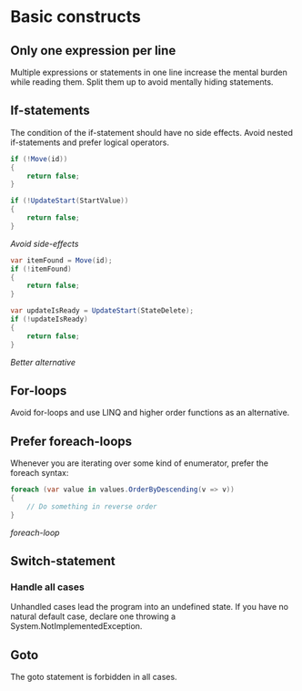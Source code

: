 # Basic constructs

## Only one expression per line

Multiple expressions or statements in one line increase the mental burden while reading them. Split them up to avoid mentally hiding statements.

## If-statements

The condition of the if-statement should have no side effects.
Avoid nested if-statements and prefer logical operators.

```csharp
if (!Move(id))
{
    return false;
}

if (!UpdateStart(StartValue))
{
    return false;
}
```
*Avoid side-effects*

```csharp
var itemFound = Move(id);
if (!itemFound)
{
    return false;
}

var updateIsReady = UpdateStart(StateDelete);
if (!updateIsReady)
{
    return false;
}
```
*Better alternative*

## For-loops

Avoid for-loops and use LINQ and higher order functions as an alternative.

## Prefer foreach-loops

Whenever you are iterating over some kind of enumerator, prefer the foreach syntax:

```csharp
foreach (var value in values.OrderByDescending(v => v))
{
    // Do something in reverse order
}
```
*foreach-loop*

## Switch-statement

### Handle all cases

Unhandled cases lead the program into an undefined state. If you have no natural default case, declare one throwing a System.NotImplementedException.

## Goto

The goto statement is forbidden in all cases.
